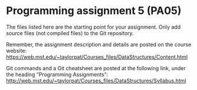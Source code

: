 Programming assignment 5 (PA05)
==============================

The files listed here are the starting point for your assignment. 
Only add source files (not compiled files) to the Git repository.

Remember, the assignment description and details are posted on the course website:
https://web.mst.edu/~taylorpat/Courses_files/DataStructures/Content.html

Git commands and a Git cheatsheet are posted at the following link, under the heading "Programming Assignments":
http://web.mst.edu/~taylorpat/Courses_files/DataStructures/Syllabus.html

